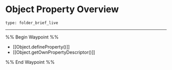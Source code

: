 # Object Property Overview
 
```ccard
type: folder_brief_live
```
 
---

%% Begin Waypoint %%
- [[Object.defineProperty()]]
- [[Object.getOwnPropertyDescriptor()]]

%% End Waypoint %%